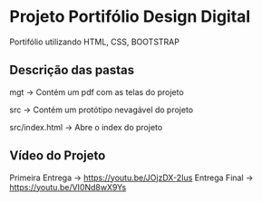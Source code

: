 # Projeto Portifólio Design Digital
 Portifólio utilizando HTML, CSS, BOOTSTRAP
 
## Descrição das pastas
<p>mgt -> Contém um pdf com as telas do projeto</p>
<p>src -> Contém um protótipo nevagável do projeto</p>
<p>src/index.html -> Abre o index do projeto</p>


## Vídeo do Projeto
Primeira Entrega -> https://youtu.be/JOjzDX-2Ius
Entrega Final -> https://youtu.be/VI0Nd8wX9Ys

